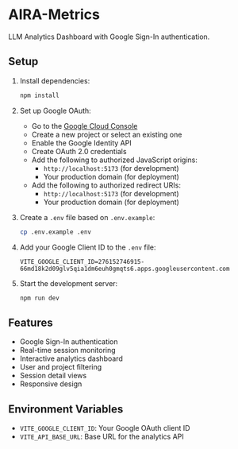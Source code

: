 # AIRA-Metrics

LLM Analytics Dashboard with Google Sign-In authentication.

## Setup

1. Install dependencies:
   ```bash
   npm install
   ```

2. Set up Google OAuth:
   - Go to the [Google Cloud Console](https://console.cloud.google.com/)
   - Create a new project or select an existing one
   - Enable the Google Identity API
   - Create OAuth 2.0 credentials
   - Add the following to authorized JavaScript origins:
     - `http://localhost:5173` (for development)
     - Your production domain (for deployment)
   - Add the following to authorized redirect URIs:
     - `http://localhost:5173` (for development)
     - Your production domain (for deployment)

3. Create a `.env` file based on `.env.example`:
   ```bash
   cp .env.example .env
   ```

4. Add your Google Client ID to the `.env` file:
   ```
   VITE_GOOGLE_CLIENT_ID=276152746915-66md18k2d09glv5qia1dm6euh0gmqts6.apps.googleusercontent.com
   ```

5. Start the development server:
   ```bash
   npm run dev
   ```

## Features

- Google Sign-In authentication
- Real-time session monitoring
- Interactive analytics dashboard
- User and project filtering
- Session detail views
- Responsive design

## Environment Variables

- `VITE_GOOGLE_CLIENT_ID`: Your Google OAuth client ID
- `VITE_API_BASE_URL`: Base URL for the analytics API
